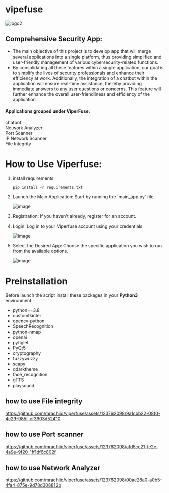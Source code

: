 # vipefuse
![logo2](https://github.com/mrachiid/viperfuse/assets/123762098/0ef8be95-31b8-4dd4-a102-4d975dc614ea)

## Comprehensive Security App:

- The main objective of this project is to develop app that will merge several applications into a single platform, thus providing simplified and user-friendly management of various cybersecurity-related functions.
- By consolidating all these features within a single application, our goal is to simplify the lives of security professionals and enhance their efficiency at work. Additionally, the integration of a chatbot within the application will ensure real-time assistance, thereby providing immediate answers to any user questions or concerns. This feature will further enhance the overall user-friendliness and efficiency of the application.

#### Applications grouped under ViperFuse:
chatbot <br/>
Network Analyzer <br/>
Port Scanner <br/>
IP Network Scanner<br/>
File Integrity<br/>

# How to Use Viperfuse:
1. install requirements
   
   ```
   pip install -r requirements.txt
   ```
2. Launch the Main Application: Start by running the 'main_app.py' file.
   
    ![image](https://github.com/mrachiid/viperfuse/assets/123762098/91d9aaf9-1471-40c5-a853-59acd103d4f4)

3. Registration: If you haven't already, register for an account.
4. Login: Log in to your Viperfuse account using your credentials.

   ![image](https://github.com/mrachiid/viperfuse/assets/123762098/0cf62d38-b7e8-4e61-852f-70f5c3d21650)

5. Select the Desired App: Choose the specific application you wish to run from the available options.

   ![image](https://github.com/mrachiid/viperfuse/assets/123762098/2efe5b5b-c82c-4521-b271-28f081dc441e)


# Preinstallation
Before launch the script install these packages in your **Python3** environment:
- python==3.8
- customtkinter
- opencv-python
- SpeechRecognition
- python-nmap
- openai
- pyfiglet
- PyQt5
- cryptography
- fuzzywuzzy
- scapy
- qdarktheme
- face_recognition
- gTTS
- playsound


## how to use File integrity 
https://github.com/mrachiid/viperfuse/assets/123762098/9a1cbb22-08f0-4c29-985f-cf3903d52410

## how to use Port scanner 

https://github.com/mrachiid/viperfuse/assets/123762098/afd5cc21-fe2e-4a9e-9f20-1ff1df6c802f

## how to use Network Analyzer 
https://github.com/mrachiid/viperfuse/assets/123762098/00ae28a0-a0b5-4fa4-875e-9d78d308812b













